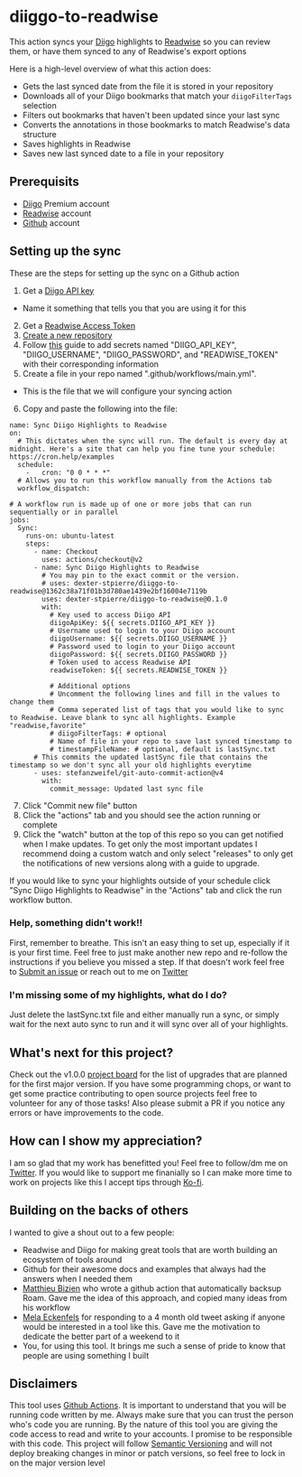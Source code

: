 # diiggo-to-readwise

This action syncs your [Diigo](https://www.diigo.com/index) highlights to [Readwise](https://readwise.io/) so you can review them, or have them synced to any of Readwise's export options

Here is a high-level overview of what this action does:
- Gets the last synced date from the file it is stored in your repository
- Downloads all of your Diigo bookmarks that match your `diigoFilterTags` selection
- Filters out bookmarks that haven't been updated since your last sync
- Converts the annotations in those bookmarks to match Readwise's data structure
- Saves highlights in Readwise
- Saves new last synced date to a file in your repository



## Prerequisits

- [Diigo](https://www.diigo.com/index) Premium account
- [Readwise](https://readwise.io/) account
- [Github](https://github.com/) account

## Setting up the sync

These are the steps for setting up the sync on a Github action

1. Get a [Diigo API key](https://www.diigo.com/api_dev/docs#section-key)
  - Name it something that tells you that you are using it for this
2. Get a [Readwise Access Token](https://readwise.io/access_token)
3. [Create a new repository](https://docs.github.com/en/get-started/quickstart/create-a-repo)
4. Follow [this](https://docs.github.com/en/actions/security-guides/encrypted-secrets#creating-encrypted-secrets-for-a-repository) guide to add secrets named "DIIGO_API_KEY", "DIIGO_USERNAME", "DIIGO_PASSWORD", and "READWISE_TOKEN" with their corresponding information
5. Create a file in your repo named ".github/workflows/main.yml".
  - This is the file that we will configure your syncing action
6. Copy and paste the following into the file:
```
name: Sync Diigo Highlights to Readwise
on:
  # This dictates when the sync will run. The default is every day at midnight. Here's a site that can help you fine tune your schedule: https://cron.help/examples
  schedule:
    -   cron: "0 0 * * *"
  # Allows you to run this workflow manually from the Actions tab
  workflow_dispatch:

# A workflow run is made up of one or more jobs that can run sequentially or in parallel
jobs:
  Sync:
    runs-on: ubuntu-latest
    steps:
      - name: Checkout
        uses: actions/checkout@v2
      - name: Sync Diigo Highlights to Readwise
        # You may pin to the exact commit or the version.
        # uses: dexter-stpierre/diiggo-to-readwise@1362c38a71f01b3d780ae1439e2bf16004e7119b
        uses: dexter-stpierre/diiggo-to-readwise@0.1.0
        with:
          # Key used to access Diigo API
          diigoApiKey: ${{ secrets.DIIGO_API_KEY }}
          # Username used to login to your Diigo account
          diigoUsername: ${{ secrets.DIIGO_USERNAME }}
          # Password used to login to your Diigo account
          diigoPassword: ${{ secrets.DIIGO_PASSWORD }}
          # Token used to access Readwise API
          readwiseToken: ${{ secrets.READWISE_TOKEN }}

          # Additional options
          # Uncomment the following lines and fill in the values to change them
          # Comma seperated list of tags that you would like to sync to Readwise. Leave blank to sync all highlights. Example "readwise,favorite"
          # diigoFilterTags: # optional
          # Name of file in your repo to save last synced timestamp to
          # timestampFileName: # optional, default is lastSync.txt
      # This commits the updated lastSync file that contains the timestamp so we don't sync all your old highlights everytime
      - uses: stefanzweifel/git-auto-commit-action@v4
        with:
          commit_message: Updated last sync file
```
7. Click "Commit new file" button
8. Click the "actions" tab and you should see the action running or complete
9. Click the "watch" button at the top of this repo so you can get notified when I make updates. To get only the most important updates I recommend doing a custom watch and only select "releases" to only get the notifications of new versions along with a guide to upgrade.

If you would like to sync your highlights outside of your schedule click "Sync Diigo Highlights to Readwise" in the "Actions" tab and click the run workflow button.

### Help, something didn't work!!

First, remember to breathe. This isn't an easy thing to set up, especially if it is your first time. Feel free to just make another new repo and re-follow the instructions if you believe you missed a step. If that doesn't work feel free to [Submit an issue](https://github.com/dexter-stpierre/diiggo-to-readwise/issues/new) or reach out to me on [Twitter](https://twitter.com/dexthe_dev)

### I'm missing some of my highlights, what do I do?

Just delete the lastSync.txt file and either manually run a sync, or simply wait for the next auto sync to run and it will sync over all of your highlights.

## What's next for this project?

Check out the v1.0.0 [project board](https://github.com/dexter-stpierre/diiggo-to-readwise/projects/1) for the list of upgrades that are planned for the first major version. If you have some programming chops, or want to get some practice contributing to open source projects feel free to volunteer for any of those tasks! Also please submit a PR if you notice any errors or have improvements to the code.

## How can I show my appreciation?

I am so glad that my work has benefitted you! Feel free to follow/dm me on [Twitter](https://twitter.com/dexthe_dev). If you would like to support me finanially so I can make more time to work on projects like this I accept tips through [Ko-fi](https://ko-fi.com/dexthe_dev).

## Building on the backs of others

I wanted to give a shout out to a few people:
- Readwise and Diigo for making great tools that are worth building an ecosystem of tools around
- Github for their awesome docs and examples that always had the answers when I needed them
- [Matthieu Bizien](https://twitter.com/Matthieu_Bizien) who wrote a github action that automatically backsup Roam. Gave me the idea of this approach, and copied many ideas from his workflow
- [Mela Eckenfels](https://twitter.com/Felicea) for responding to a 4 month old tweet asking if anyone would be interested in a tool like this. Gave me the motivation to dedicate the better part of a weekend to it
- You, for using this tool. It brings me such a sense of pride to know that people are using something I built

## Disclaimers

This tool uses [Github Actions](https://docs.github.com/en/actions/learn-github-actions/understanding-github-actions). It is important to understand that you will be running code written by me. Always make sure that you can trust the person who's code you are running. By the nature of this tool you are giving the code access to read and write to your accounts. I promise to be responsible with this code. This project will follow [Semantic Versioning](https://semver.org/) and will not deploy breaking changes in minor or patch versions, so feel free to lock in on the major version level
